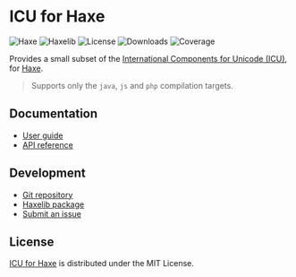 # ICU for Haxe
![Haxe](https://badgen.net/badge/haxe/%3E%3D4.3.0/green) ![Haxelib](https://badgen.net/haxelib/v/intl) ![License](https://badgen.net/haxelib/license/intl) ![Downloads](https://badgen.net/haxelib/d/intl) ![Coverage](https://badgen.net/codecov/c/github/cedx/intl.hx)

Provides a small subset of the [International Components for Unicode (ICU)](https://icu.unicode.org), for [Haxe](https://haxe.org).

> Supports only the `java`, `js` and `php` compilation targets.

## Documentation
- [User guide](https://cedx.github.io/intl.hx)
- [API reference](https://cedx.github.io/intl.hx/api)

## Development
- [Git repository](https://github.com/cedx/intl.hx)
- [Haxelib package](https://lib.haxe.org/p/intl)
- [Submit an issue](https://github.com/cedx/intl.hx/issues)

## License
[ICU for Haxe](https://github.com/cedx/intl.hx) is distributed under the MIT License.
